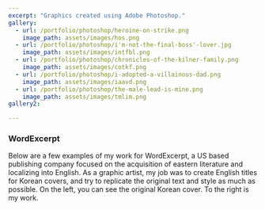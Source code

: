 ```yaml
---
excerpt: "Graphics created using Adobe Photoshop."
gallery:
  - url: /portfolio/photoshop/heroine-on-strike.png
    image_path: assets/images/hos.png
  - url: /portfolio/photoshop/i'm-not-the-final-boss'-lover.jpg
    image_path: assets/images/intfbl.png
  - url: /portfolio/photoshop/chronicles-of-the-kilner-family.png
    image_path: assets/images/cotkf.png
  - url: /portfolio/photoshop/i-adopted-a-villainous-dad.png
    image_path: assets/images/iaavd.png
  - url: /portfolio/photoshop/the-male-lead-is-mine.png
    image_path: assets/images/tmlim.png 
gallery2:

---
```


<h3> WordExcerpt </h3>
Below are a few examples of my work for WordExcerpt, a US based publishing company focused on the acquisition of eastern literature and localizing into English. As a graphic artist, my job was to create English titles for Korean covers, and try to replicate the original text and style as much as possible. On the left, you can see the original Korean cover. To the right is my work.

 